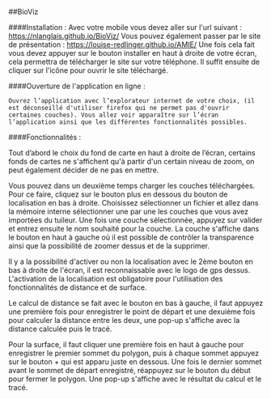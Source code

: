 ##BioViz

####Installation :
	Avec votre mobile vous devez aller sur l'url suivant : https://nlanglais.github.io/BioViz/
Vous pouvez également passer par le site de présentation : https://louise-redlinger.github.io/AMIE/
Une fois cela fait vous devez appuyer sur le bouton installer en haut à droite de votre écran, cela permettra de télécharger le site sur votre téléphone. Il suffit ensuite de cliquer sur l'icône pour ouvrir le site téléchargé.

####Ouverture de l'application en ligne :

	Ouvrez l’application avec l’explorateur internet de votre choix, (il est déconseillé d'utiliser firefox qui ne permet pas d'ouvrir certaines couches). Vous allez voir apparaître sur l’écran l’application ainsi que les différentes fonctionnalités possibles.

####Fonctionnalités :

  Tout d’abord le choix du fond de carte en haut à droite de l’écran, certains fonds de cartes ne s'affichent qu'à partir d'un certain niveau de zoom, on peut également décider de ne pas en mettre.

Vous pouvez dans un deuxième temps charger les couches téléchargées. Pour ce faire, cliquez sur le bouton plus en dessous du bouton de localisation en bas à droite. Choisissez sélectionner un fichier et allez dans la mémoire interne sélectionner une par une les couches que vous avez importées du tuileur. Une fois une couche sélectionnée, appuyez sur valider et entrez ensuite le nom souhaité pour la couche. La couche s'affiche dans le bouton en haut à gauche où il est possible de contrôler la transparence ainsi que la possibilité de zoomer dessus et de la supprimer.

Il y a la possibilité d'activer ou non la localisation avec le 2ème bouton en bas à droite de l'écran, il est reconnaissable avec le logo de gps dessus. L'activation de la localisation est obligatoire pour l'utilisation des fonctionnalités de distance et de surface.

Le calcul de distance se fait avec le bouton en bas à gauche, il faut appuyez une première fois pour enregistrer le point de départ et une dexuième fois pour calculer la distance entre les deux, une pop-up s'affiche avec la distance calculée puis le tracé.

Pour la surface, il faut cliquer une première fois en haut à gauche pour enregistrer le premier sommet du polygon, puis à chaque sommet appuyez sur le bouton + qui est apparu juste en dessous. Une fois le dernier sommet avant le sommet de départ enregistré, réappuyez sur le bouton du début pour fermer le polygon. Une pop-up s'affiche avec le résultat du calcul et le tracé.


